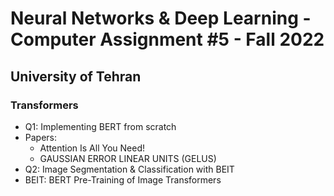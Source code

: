 # Neural Networks & Deep Learning - Computer Assignment #5 - Fall 2022
## University of Tehran
### Transformers

* Q1: Implementing BERT from scratch
* Papers:
  * Attention Is All You Need!
  * GAUSSIAN ERROR LINEAR UNITS (GELUS)
* Q2: Image Segmentation & Classification with BEIT
* BEIT: BERT Pre-Training of Image Transformers

